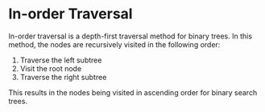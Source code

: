 # In-order Traversal
In-order traversal is a depth-first traversal method for binary trees. In this method, the nodes are recursively visited in the following order:

1. Traverse the left subtree
2. Visit the root node
3. Traverse the right subtree

This results in the nodes being visited in ascending order for binary search trees.
